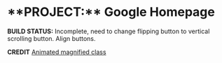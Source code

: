 
<h1>**PROJECT:** Google Homepage</h1>

**BUILD STATUS:** Incomplete, need to change flipping button to vertical scrolling button. Align buttons. 

**CREDIT**
[Animated magnified class](https://icons8.com/icon/set/popular/pastel-glyph)

